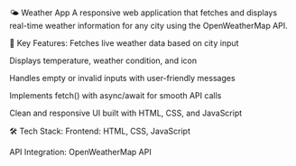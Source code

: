 🌤️ Weather App
A responsive web application that fetches and displays real-time weather information for any city using the OpenWeatherMap API.

🔧 Key Features:
Fetches live weather data based on city input

Displays temperature, weather condition, and icon

Handles empty or invalid inputs with user-friendly messages

Implements fetch() with async/await for smooth API calls

Clean and responsive UI built with HTML, CSS, and JavaScript

🛠️ Tech Stack:
Frontend: HTML, CSS, JavaScript

API Integration: OpenWeatherMap API
